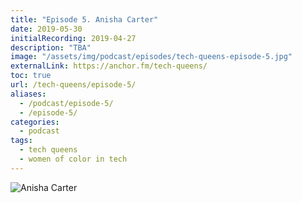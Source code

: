 ```yaml
---
title: "Episode 5. Anisha Carter"
date: 2019-05-30
initialRecording: 2019-04-27
description: "TBA"
image: "/assets/img/podcast/episodes/tech-queens-episode-5.jpg"
externalLink: https://anchor.fm/tech-queens/
toc: true
url: /tech-queens/episode-5/
aliases:
  - /podcast/episode-5/
  - /episode-5/
categories:
  - podcast
tags:
  - tech queens
  - women of color in tech
---
```


![Anisha Carter](https://i.imgur.com/Q7mnOxz.png)
